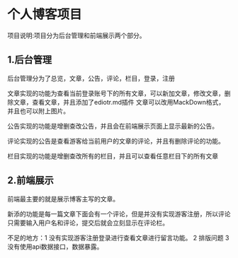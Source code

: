 # 个人博客项目

项目说明:项目分为后台管理和前端展示两个部分。

## 1.后台管理

后台管理分为了总览，文章，公告，评论，栏目，登录，注册

文章实现的功能为查看当前登录账号下的所有文章，可以新加文章，修改文章，删除文章，查看文章，并且添加了ediotr.md插件 文章可以改用MackDown格式，并且也可以附上图片。

公告实现的功能是增删查改公告，并且会在前端展示页面上显示最新的公告。

评论实现的公告是查看游客给当前用户的文章的评论，并且有删除评论的功能。

栏目实现的功能是增删查改所有的栏目，并且可以查看任意栏目下的所有文章

## 2.前端展示

前端最主要的就是展示博客主写的文章。

新添的功能是每一篇文章下面会有一个评论，但是并没有实现游客注册，所以评论只需要输入用户名和评论，提交后就会立刻显示在评论栏。


不足的地方：1 没有实现游客注册登录进行查看文章进行留言功能。
           2  排版问题
           3 没有使用api数据接口，数据暴露。

